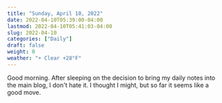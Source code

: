 ```yaml
---
title: "Sunday, April 10, 2022"
date: 2022-04-10T05:39:00-04:00
lastmod: 2022-04-10T05:41:03-04:00
slug: 2022-04-10
categories: ["Daily"]
draft: false
weight: 0
weather: "☀️ Clear +28°F"
---
```


Good morning. After sleeping on the decision to bring my daily notes into the main blog, I don't hate it. I thought I might, but so far it seems like a good move.

[//]: # "Exported with love from a post written in Org mode"
[//]: # "- https://github.com/kaushalmodi/ox-hugo"
